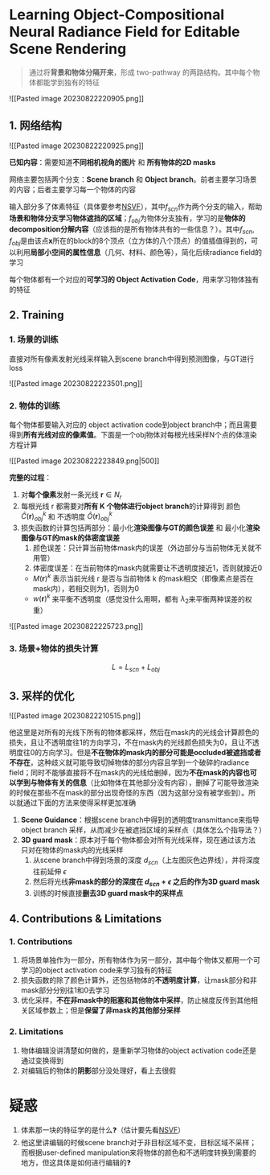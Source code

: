 # Learning Object-Compositional Neural Radiance Field for Editable Scene Rendering

> 通过将**背景和物体分隔开来**，形成 two-pathway 的两路结构。其中每个物体都能学到独有的特征

![[Pasted image 20230822220905.png]]

## 1. 网络结构

![[Pasted image 20230822220925.png]]

**已知内容**：需要知道**不同相机视角的图片** 和 **所有物体的2D masks**

网络主要包括两个分支：**Scene branch** 和 **Object branch**。前者主要学习场景的内容；后者主要学习每一个物体的内容

输入部分多了体素特征（具体要参考[NSVF](https://zhuanlan.zhihu.com/p/444499451)），其中$f_{scn}$作为两个分支的输入，帮助**场景和物体分支学习物体遮挡的区域**；$f_{obj}$为物体分支独有，学习的是**物体的decomposition分解内容**（应该指的是所有物体共有的一些信息？）。其中$f_{scn},f_{obj}$是由该点$\textbf{x}$所在的block的8个顶点（立方体的八个顶点）的值插值得到的，可以利用**局部小空间的属性信息**（几何、材料、颜色等），简化后续radiance field的学习

每个物体都有一个对应的**可学习的 Object Activation Code**，用来学习物体独有的特征

## 2. Training

### 1. 场景的训练

直接对所有像素发射光线采样输入到scene branch中得到预测图像，与GT进行loss

![[Pasted image 20230822223501.png]]

### 2. 物体的训练

每个物体都要输入对应的 object activation code到object branch中；而且需要得到**所有光线对应的像素值**。下面是一个obj物体对每根光线采样N个点的体渲染方程计算

![[Pasted image 20230822223849.png|500]]

**完整的过程**：

1. 对**每个像素**发射一条光线 $\textbf{r}\in N_r$
2. 每根光线 r 都需要对**所有 K 个物体进行object branch**的计算得到 颜色 $\widehat{C}(\textbf{r})^k_{obj}$ 和 不透明度 $\widehat{O}(\textbf{r})^k_{obj}$
3. 损失函数的计算包括两部分：最小化**渲染图像与GT的颜色误差** 和 最小化**渲染图像与GT的mask的体密度误差**
	1. 颜色误差：只计算当前物体mask内的误差（外边部分与当前物体无关就不用管）
	2. 体密度误差：在当前物体的mask内就需要让不透明度接近1，否则就接近0
	* $M(\textbf{r})^k$ 表示当前光线 r 是否与当前物体 k 的mask相交（即像素点是否在mask内），若相交则为1，否则为0
	* $w(\textbf{r})^k$ 来平衡不透明度（感觉没什么用啊，都有 $\lambda_2$来平衡两种误差的权重）

![[Pasted image 20230822225723.png]]

### 3. 场景+物体的损失计算

$$L=L_{scn}+L_{obj}$$

## 3. 采样的优化

![[Pasted image 20230822210515.png]]

他这里是对所有的光线下所有的物体都采样，然后在mask内的光线会计算颜色的损失，且让不透明度往1的方向学习，不在mask内的光线颜色损失为0，且让不透明度往0的方向学习。但是**不在物体的mask内的部分可能是occluded被遮挡或者不存在**，这种歧义就可能导致切掉物体的部分内容且学到一个破碎的radiance field；同时不能够直接将不在mask内的光线给删掉，因为**不在mask的内容也可以学到与物体有关的信息**（比如物体在其他部分没有内容），删掉了可能导致渲染的时候在那些不在mask的部分出现奇怪的东西（因为这部分没有被学些到）。所以就通过下面的方法来使得采样更加准确

1. **Scene Guidance**：根据scene branch中得到的透明度transmittance来指导object branch 采样，从而减少在被遮挡区域的采样点（具体怎么个指导法？）
2. **3D guard mask**：原本对于每个物体都会对所有光线采样，现在通过该方法只对在物体的mask内的光线采样
	1. 从scene branch中得到场景的深度 $d_{scn}$（上左图灰色边界线），并将深度往前延伸 $\epsilon$
	2. 然后将光线**非mask的部分的深度在 $d_{scn}+\epsilon$ 之后的作为3D guard mask**
	3. 训练的时候直接**删去3D guard mask中的采样点**

## 4. Contributions & Limitations

### 1. Contributions

1. 将场景单独作为一部分，所有物体作为另一部分，其中每个物体又都用一个可学习的object activation code来学习独有的特征
2. 损失函数的除了颜色计算外，还包括物体的**不透明度计算**，让mask部分和非mask部分分别往1和0去学习
3. 优化采样，**不在非mask中的阻塞和其他物体中采样**，防止梯度反传到其他相关区域参数上；但是**保留了非mask的其他部分采样**

### 2. Limitations

1. 物体编辑没讲清楚如何做的，是重新学习物体的object activation code还是通过变换得到
2. 对编辑后的物体的**阴影**部分没处理好，看上去很假

# 疑惑

1. 体素那一块的特征学的是什么❓（估计要先看[NSVF](https://zhuanlan.zhihu.com/p/444499451)）
2. 他这里讲编辑的时候scene branch对于非目标区域不变，目标区域不采样；而根据user-defined manipulation来将物体的颜色和不透明度转换到需要的地方，但这具体是如何进行编辑的❓